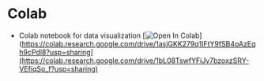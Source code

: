 # Colab
* Colab notebook for data visualization [![Open In Colab](https://colab.research.google.com/assets/colab-badge.svg)](https://colab.research.google.com/drive/1asjGKK279q1IFtY9fSB4oAzEqh9cPdl8?usp=sharing](https://colab.research.google.com/drive/1bL08TswfYFiJv7bzoxzSRY-VEfiqSo_f?usp=sharing)
